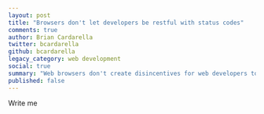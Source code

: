 ```yaml
---
layout: post
title: "Browsers don't let developers be restful with status codes"
comments: true
author: Brian Cardarella
twitter: bcardarella
github: bcardarella
legacy_category: web development
social: true
summary: "Web browsers don't create disincentives for web developers to use semantically correct status codes"
published: false
---
```


Write me
